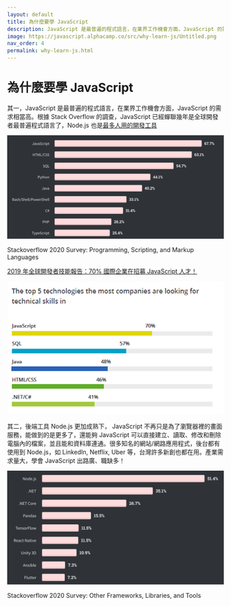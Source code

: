 ```yaml
---
layout: default
title: 為什麼要學 JavaScript
description: JavaScript 是最普遍的程式語言，在業界工作機會方面，JavaScript 的需求相當高。後端工具 Node.js 更加成熟下，JavaScript 可以直接建立、讀取、修改和刪除電腦內的檔案，並且能和資料庫連通。
image: https://javascript.alphacamp.co/src/why-learn-js/Untitled.png
nav_order: 4
permalink: why-learn-js.html
---
```

# 為什麼要學 JavaScript

其一，JavaScript 是最普遍的程式語言，在業界工作機會方面，JavaScript 的需求相當高。根據 Stack Overflow 的調查，JavaScript 已經蟬聯幾年是全球開發者最普遍程式語言了，Node.js 也是[最多人用的開發工具](https://insights.stackoverflow.com/survey/2019)

![src/why-learn-js/Untitled.png](src/why-learn-js/Untitled.png)

Stackoverflow 2020 Survey: Programming, Scripting, and Markup Languages

[2019 年全球開發者技能報告：70% 國際企業在招募 JavaScript 人才！](https://tw.alphacamp.co/blog/2019-3-28-global-developer-hiring-trend-javascript)

![src/why-learn-js/Untitled%201.png](src/why-learn-js/Untitled%201.png)

其二，後端工具 Node.js 更加成熟下， JavaScript 不再只是為了瀏覽器裡的畫面服務，能做到的是更多了，還能夠 JavaScript 可以直接建立、讀取、修改和刪除電腦內的檔案，並且能和資料庫連通。很多知名的網站/網路應用程式，後台都有使用到 Node.js，如 LinkedIn, Netflix, Uber 等，台灣許多新創也都在用。產業需求量大，學會 JavaScript 出路廣、職缺多！

![src/why-learn-js/Untitled%202.png](src/why-learn-js/Untitled%202.png)

Stackoverflow 2020 Survey: Other Frameworks, Libraries, and Tools
